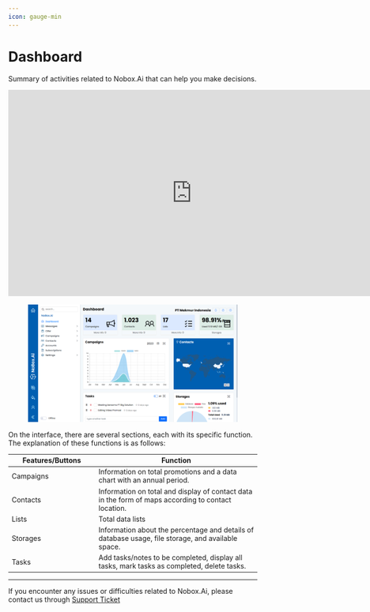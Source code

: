 ```yaml
---
icon: gauge-min
---
```


# <i class="fa-regular fa-tachometer-alt"></i> Dashboard

Summary of activities related to Nobox.Ai that can help you make decisions.

<iframe width="742" height="418" src="https://www.youtube.com/embed/1Zd_Hbak0YQ/" title="01. Instalasi NoBox Desktop" frameborder="0" allow="accelerometer; autoplay; clipboard-write; encrypted-media; gyroscope; picture-in-picture; web-share" referrerpolicy="strict-origin-when-cross-origin" allowfullscreen></iframe>

<figure><img src="../.gitbook/assets/Dashboard.png" alt=""><figcaption></figcaption></figure>

On the interface, there are several sections, each with its specific function. The explanation of these functions is as follows:

<table><thead><tr><th width="161.800048828125">Features/Buttons</th><th>Function</th></tr></thead><tbody><tr><td>Campaigns</td><td>Information on total promotions and a data chart with an annual period.</td></tr><tr><td>Contacts</td><td>Information on total and display of contact data in the form of maps according to contact location.</td></tr><tr><td>Lists</td><td>Total data lists</td></tr><tr><td>Storages</td><td>Information about the percentage and details of database usage, file storage, and available space.</td></tr><tr><td>Tasks</td><td>Add tasks/notes to be completed, display all tasks, mark tasks as completed, delete tasks.</td></tr></tbody></table>

---

If you encounter any issues or difficulties related to Nobox.Ai, please contact us through [Support Ticket](https://crm.nobox.ai/clients/tickets)
